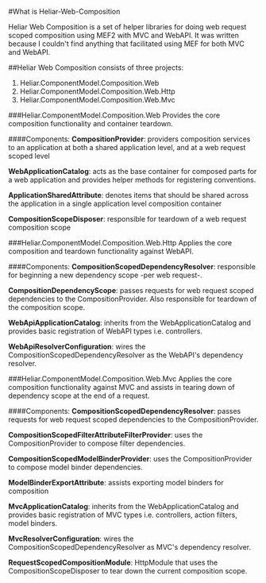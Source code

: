 #What is Heliar-Web-Composition


Heliar Web Composition is a set of helper libraries for doing web request scoped composition using MEF2 with MVC and WebAPI. It was written because I couldn't find anything that facilitated using MEF for both MVC and WebAPI.

##Heliar Web Composition consists of three projects:
1. Heliar.ComponentModel.Composition.Web
2. Heliar.ComponentModel.Composition.Web.Http
3. Heliar.ComponentModel.Composition.Web.Mvc

###Heliar.ComponentModel.Composition.Web
Provides the core composition functionality and container teardown.

####Components:
**CompositionProvider**: providers composition services to an application at both a shared application level, and at a web request scoped level

**WebApplicationCatalog**: acts as the base container for composed parts for a web application and provides helper methods for registering conventions.

**ApplicationSharedAttribute**: denotes items that should be shared across the application in a single application level composition container

**CompositionScopeDisposer**: responsible for teardown of a web request composition scope

###Heliar.ComponentModel.Composition.Web.Http
Applies the core composition and teardown functionality against WebAPI.

####Components:
**CompositionScopedDependencyResolver**: responsible for beginning a new dependency scope -per web request-.

**CompositionDependencyScope**: passes requests for web request scoped dependencies to the CompositionProvider. Also responsible for teardown of the composition scope.

**WebApiApplicationCatalog**: inherits from the WebApplicationCatalog and provides basic registration of WebAPI types i.e. controllers.

**WebApiResolverConfiguration**: wires the CompositionScopedDependencyResolver as the WebAPI's dependency resolver.

###Heliar.ComponentModel.Composition.Web.Mvc
Applies the core composition functionality against MVC and assists in tearing down of dependency scope at the end of a request.

####Components:
**CompositionScopedDependencyResolver**: passes requests for web request scoped dependencies to the CompositionProvider.

**CompositionScopedFilterAttributeFilterProvider**: uses the CompositionProvider to compose filter dependencies.

**CompositionScopedModelBinderProvider**: uses the CompositionProvider to compose model binder dependencies.

**ModelBinderExportAttribute**: assists exporting model binders for composition

**MvcApplicationCatalog**: inherits from the WebApplicationCatalog and provides basic registration of MVC types i.e. controllers, action filters, model binders.

**MvcResolverConfiguration**: wires the CompositionScopedDependencyResolver as MVC's dependency resolver.

**RequestScopedCompositionModule**: HttpModule that uses the CompositionScopeDisposer to tear down the current composition scope.